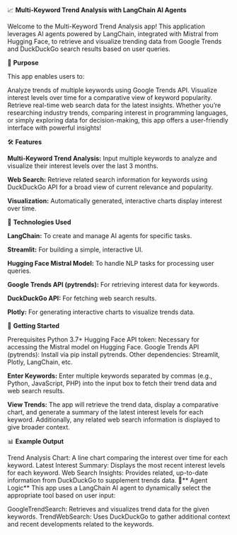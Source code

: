 📈 **Multi-Keyword Trend Analysis with LangChain AI Agents**

Welcome to the Multi-Keyword Trend Analysis app! This application leverages AI agents powered by LangChain, integrated with Mistral from Hugging Face, to retrieve and visualize trending data from Google Trends and DuckDuckGo search results based on user queries.

🎯 **Purpose**

This app enables users to:

Analyze trends of multiple keywords using Google Trends API.
Visualize interest levels over time for a comparative view of keyword popularity.
Retrieve real-time web search data for the latest insights.
Whether you’re researching industry trends, comparing interest in programming languages, or simply exploring data for decision-making, this app offers a user-friendly interface with powerful insights!

🛠️ **Features**

**Multi-Keyword Trend Analysis:** Input multiple keywords to analyze and visualize their interest levels over the last 3 months.

**Web Search:** Retrieve related search information for keywords using DuckDuckGo API for a broad view of current relevance and popularity.

**Visualization:** Automatically generated, interactive charts display interest over time.


🚀 **Technologies Used**

**LangChain:** To create and manage AI agents for specific tasks.

**Streamlit:** For building a simple, interactive UI.

**Hugging Face Mistral Model:** To handle NLP tasks for processing user queries.

**Google Trends API (pytrends):** For retrieving interest data for keywords.

**DuckDuckGo API:** For fetching web search results.

**Plotly:** For generating interactive charts to visualize trends data.


🧩 **Getting Started**

Prerequisites
Python 3.7+
Hugging Face API token: Necessary for accessing the Mistral model on Hugging Face.
Google Trends API (pytrends): Install via pip install pytrends.
Other dependencies: Streamlit, Plotly, LangChain, etc.

**Enter Keywords:** Enter multiple keywords separated by commas (e.g., Python, JavaScript, PHP) into the input box to fetch their trend data and web search results.

**View Trends:** The app will retrieve the trend data, display a comparative chart, and generate a summary of the latest interest levels for each keyword. Additionally, any related web search information is displayed to give broader context.


📊 **Example Output**

Trend Analysis Chart: A line chart comparing the interest over time for each keyword.
Latest Interest Summary: Displays the most recent interest levels for each keyword.
Web Search Insights: Provides related, up-to-date information from DuckDuckGo to supplement trends data.
🤖** Agent Logic**
This app uses a LangChain AI agent to dynamically select the appropriate tool based on user input:

GoogleTrendSearch: Retrieves and visualizes trend data for the given keywords.
TrendWebSearch: Uses DuckDuckGo to gather additional context and recent developments related to the keywords.
